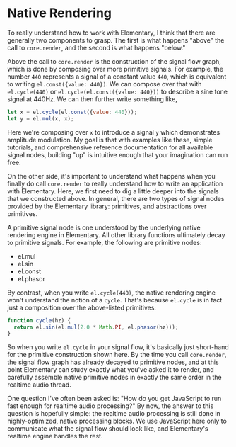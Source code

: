 # Native Rendering

To really understand how to work with Elementary, I think that there are generally two
components to grasp. The first is what happens "above" the call to `core.render`, and the
second is what happens "below."

Above the call to `core.render` is the construction of the signal flow graph, which is
done by composing over more primitive signals. For example, the number `440` represents a signal of a constant
value `440`, which is equivalent to writing `el.const({value: 440})`. We can compose over that with
`el.cycle(440)` or `el.cycle(el.const({value: 440}))` to describe a sine tone signal at 440Hz. We can
then further write something like,

```js
let x = el.cycle(el.const({value: 440}));
let y = el.mul(x, x);
```

Here we're composing over `x` to introduce a signal `y` which demonstrates amplitude modulation. My
goal is that with examples like these, simple tutorials, and comprehensive reference documentation for
all available signal nodes, building "up" is intuitive enough that your imagination can run free.

On the other side, it's important to understand what happens when you finally do call `core.render` to really
understand how to write an application with Elementary. Here, we first need to dig a little deeper into the signals
that we constructed above. In general, there are two types of signal nodes provided by the Elementary library:
primitives, and abstractions over primitives.

A primitive signal node is one understood by the underlying native rendering engine in Elementary. All other
library functions ultimately decay to primitive signals. For example, the following are primitive nodes:

* el.mul
* el.sin
* el.const
* el.phasor

By contrast, when you write `el.cycle(440)`, the native rendering engine won't understand the notion of a `cycle`. That's
because `el.cycle` is in fact just a composition over the above-listed primitives:

```js
function cycle(hz) {
  return el.sin(el.mul(2.0 * Math.PI, el.phasor(hz)));
}
```

So when you write `el.cycle` in your signal flow, it's basically just short-hand for the primitive construction shown here.
By the time you call `core.render`, the signal flow graph has already decayed to primitive nodes, and at this point Elementary
can study exactly what you've asked it to render, and carefully assemble native primitive nodes in exactly the same order in the realtime
audio thread.

One question I've often been asked is: "How do you get JavaScript to run fast enough for realtime audio processing?"
By now, the answer to this question is hopefully simple: the realtime audio processing is still done in highly-optimized, native
processing blocks. We use JavaScript here only to communicate what the signal flow should look like, and Elementary's realtime
engine handles the rest.
